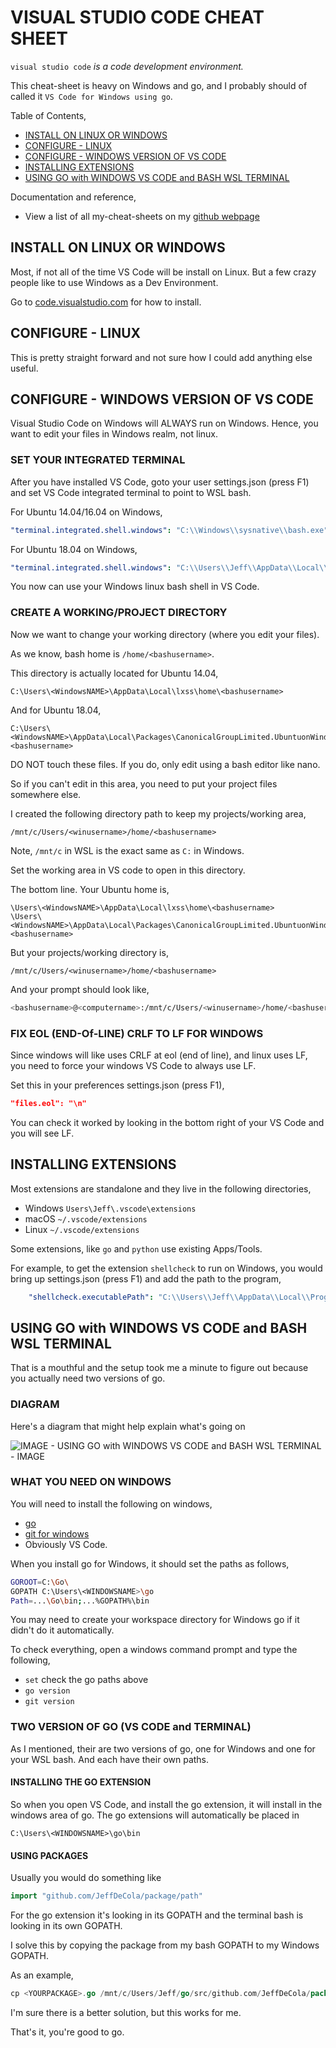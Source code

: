 # VISUAL STUDIO CODE CHEAT SHEET

`visual studio code` _is a code development environment._

This cheat-sheet is heavy on Windows and go, and I probably
should of called it `VS Code for Windows using go`.

Table of Contents,

* [INSTALL ON LINUX OR WINDOWS](https://github.com/JeffDeCola/my-cheat-sheets/tree/master/software/development/development-environments/visual-studio-code-cheat-sheet#install-on-linux-or-windows)
* [CONFIGURE - LINUX](https://github.com/JeffDeCola/my-cheat-sheets/tree/master/software/development/development-environments/visual-studio-code-cheat-sheet#configure---linux)
* [CONFIGURE - WINDOWS VERSION OF VS CODE](https://github.com/JeffDeCola/my-cheat-sheets/tree/master/software/development/development-environments/visual-studio-code-cheat-sheet#configure---windows-version-of-vs-code)
* [INSTALLING EXTENSIONS](https://github.com/JeffDeCola/my-cheat-sheets/tree/master/software/development/development-environments/visual-studio-code-cheat-sheet#installing-extensions) 
* [USING GO with WINDOWS VS CODE and BASH WSL TERMINAL](https://github.com/JeffDeCola/my-cheat-sheets/tree/master/software/development/development-environments/visual-studio-code-cheat-sheet#using-go-with-windows-vs-code-and-bash-wsl-terminal)

Documentation and reference,

* View a list of all my-cheat-sheets on my
  [github webpage](https://jeffdecola.github.io/my-cheat-sheets/)

## INSTALL ON LINUX OR WINDOWS

Most, if not all of the time VS Code will be
install on Linux. But a few crazy people like
to use Windows as a Dev Environment.

Go to [code.visualstudio.com](https://code.visualstudio.com/)
for how to install.

## CONFIGURE - LINUX

This is pretty straight forward and not sure how I
could add anything else useful.

## CONFIGURE - WINDOWS VERSION OF VS CODE

Visual Studio Code on Windows will ALWAYS run on Windows.
Hence, you want to edit your files in Windows realm, not linux.

### SET YOUR INTEGRATED TERMINAL

After you have installed VS Code, goto your user
settings.json (press F1) and set
VS Code integrated terminal to point to WSL bash.

For Ubuntu 14.04/16.04 on Windows,

```yaml
"terminal.integrated.shell.windows": "C:\\Windows\\sysnative\\bash.exe",
```

For Ubuntu 18.04 on Windows,

```yaml
"terminal.integrated.shell.windows": "C:\\Users\\Jeff\\AppData\\Local\\Microsoft\\WindowsApps\\ubuntu1804.exe",
```

You now can use your Windows linux bash shell in VS Code.

### CREATE A WORKING/PROJECT DIRECTORY

Now we want to change your working directory (where you edit your files).

As we know, bash home is `/home/<bashusername>`.

This directory is actually located for Ubuntu 14.04,

```text
C:\Users\<WindowsNAME>\AppData\Local\lxss\home\<bashusername>
```

And for Ubuntu 18.04,

```text
C:\Users\<WindowsNAME>\AppData\Local\Packages\CanonicalGroupLimited.UbuntuonWindows_79rhkp1fndgsc\LocalState\rootfs\home\<bashusername>
```

DO NOT touch these files.  If you do, only edit using
a bash editor like nano.

So if you can't edit in this area, you need
to put your project files somewhere else.

I created the following directory path to keep my projects/working area,

```text
/mnt/c/Users/<winusername>/home/<bashusername>
```

Note, `/mnt/c` in WSL is the exact same as `C:` in Windows.

Set the working area in VS code to open in this directory.

The bottom line. Your Ubuntu home is,

```text
\Users\<WindowsNAME>\AppData\Local\lxss\home\<bashusername>
\Users\<WindowsNAME>\AppData\Local\Packages\CanonicalGroupLimited.UbuntuonWindows_79rhkp1fndgsc\LocalState\rootfs\home\<bashusername>
```

But your projects/working directory is,

```text
/mnt/c/Users/<winusername>/home/<bashusername>
```

And your prompt should look like,

```bash
<bashusername>@<computername>:/mnt/c/Users/<winusername>/home/<bashusername>
```

### FIX EOL (END-Of-LINE) CRLF TO LF FOR WINDOWS

Since windows will like uses CRLF at eol (end of line), and linux uses LF,
you need to force your windows VS Code to always use LF.

Set this in your preferences settings.json (press F1),

```json
"files.eol": "\n"
```

You can check it worked by looking in the bottom right of your VS Code
and you will see LF.

## INSTALLING EXTENSIONS

Most extensions are standalone and they live in the following directories,

* Windows `Users\Jeff\.vscode\extensions`
* macOS `~/.vscode/extensions`
* Linux `~/.vscode/extensions`

Some extensions, like `go` and `python` use existing Apps/Tools.

For example, to get the extension `shellcheck` to run on Windows, you
would bring up settings.json (press F1) and add the path to the program,

```yaml
    "shellcheck.executablePath": "C:\\Users\\Jeff\\AppData\\Local\\Programs\\shellcheck\\shellcheck-stable.exe",
```

## USING GO with WINDOWS VS CODE and BASH WSL TERMINAL

That is a mouthful and the setup took me a minute to
figure out because you actually need two versions of go.

### DIAGRAM

Here's a diagram that might help explain what's going on

![IMAGE - USING GO with WINDOWS VS CODE and BASH WSL TERMINAL - IMAGE](../../../../docs/pics/using-go-with-windows-vs-code-and-bash-wsl-terminal.jpg)

### WHAT YOU NEED ON WINDOWS

You will need to install the following on windows,

* [go](https://golang.org/doc/install)
* [git for windows](https://git-scm.com/downloads)
* Obviously VS Code.

When you install go for Windows, it should set the paths as follows,

```bash
GOROOT=C:\Go\
GOPATH C:\Users\<WINDOWSNAME>\go
Path=...\Go\bin;...%GOPATH%\bin
```

You may need to create your workspace directory for Windows go
if it didn't do it automatically.

To check everything, open a windows command prompt and
type the following,

* `set` check the go paths above
* `go version`
* `git version`

### TWO VERSION OF GO (VS CODE and TERMINAL)

As I mentioned, their are two versions of go, one for Windows and
one for your WSL bash.  And each have their own paths.

#### INSTALLING THE GO EXTENSION

So when you open VS Code, and install the go extension, it will
install in the windows area of go. The go extensions will
automatically be placed in

`C:\Users\<WINDOWSNAME>\go\bin`

#### USING PACKAGES

Usually you would do something like

```go
import "github.com/JeffDeCola/package/path"
```

For the go extension it's looking in its GOPATH and
the terminal bash is looking in its own GOPATH.

I solve this by copying the package from my bash GOPATH to
my Windows GOPATH.

As an example,

```go
cp <YOURPACKAGE>.go /mnt/c/Users/Jeff/go/src/github.com/JeffDeCola/package/path/.
```

I'm sure there is a better solution, but this works for me.

That's it, you're good to go.
